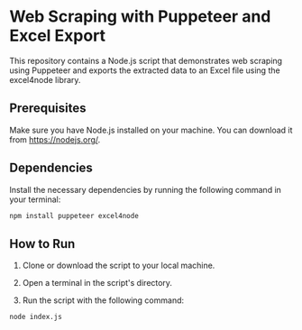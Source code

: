 # Web Scraping with Puppeteer and Excel Export

This repository contains a Node.js script that demonstrates web scraping using Puppeteer and exports the extracted data to an Excel file using the excel4node library.

## Prerequisites

Make sure you have Node.js installed on your machine. You can download it from https://nodejs.org/.

## Dependencies

Install the necessary dependencies by running the following command in your terminal:

```bash
npm install puppeteer excel4node
```

## How to Run

1. Clone or download the script to your local machine.

2. Open a terminal in the script's directory.

3. Run the script with the following command:

```bash
node index.js
```
